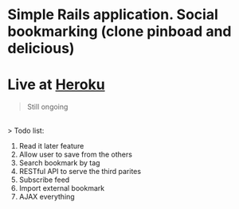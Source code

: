 # Simple Rails application. Social bookmarking (clone pinboad and delicious)
# Live at <a href="https://social-bookmarking.herokuapp.com/" target="_blank">Heroku</a>
> Still ongoing 
<br/>
> Todo list:
<ol>
    <li>Read it later feature</li>
    <li>Allow user to save from the others</li>
    <li>Search bookmark by tag</li>
    <li>RESTful API to serve the third parites</li>
    <li>Subscribe feed</l1>
    <li>Import external bookmark</li>
    <li>AJAX everything</li>
</ol>

